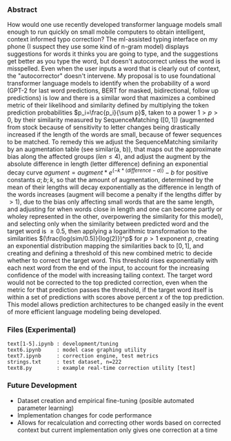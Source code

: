 ### Abstract
How would one use recently developed transformer language models small enough to run quickly on small mobile computers to obtain intelligent, context informed typo correction? The ml-assisted typing interface on my phone (I suspect they use some kind of n-gram model) displays suggestions for words it thinks you are going to type, and the suggestions get better as you type the word, but doesn't autocorrect unless the word is misspelled. Even when the user inputs a word that is clearly out of context, the "autocorrector" doesn't intervene. My proposal is to use foundational transformer language models to identify when the probability of a word (GPT-2 for last word predictions, BERT for masked, bidirectional, follow up predictions) is low and there is a similar word that maximizes a combined metric of their likelihood and similarity defined by multiplying the token prediction probabilities $p_i=\frac{p_i}{\sum p}$, taken to a power $1>p>0$, by their similarity measured by SequenceMatching ($[0, 1]$) (augmented from stock because of sensitivity to letter changes being drastically increased if the length of the words are small, because of fewer sequences to be matched. To remedy this we adjust the SequenceMatching similarity by an augmentation table (see similar(a, b)), that maps out the approximate bias along the affected groups ($len\leq4$), and adjust the augment by the absolute difference in length (letter difference) defining an exponential decay curve $agument = augment*e^{(-k*(difference-a))}-b$ for positive constants $a;b;k$, so that the amount of augmentation, determined by the mean of their lengths will decay exponentially as the difference in length of the words increases (augment will become a penalty if the lengths differ by $>1$), due to the bias only affecting small words that are the same length, and adjusting for when words close in length and one can become partly or wholey represented in the other, overpowering the similarity for this model), and selecting only when the similarity between predicted word and the target word is $\geq 0.5$, then applying a logarithmic transformation to the similarities $(\frac{log(sim/0.5)}{log(2)})^p$ for $p>1$ exponent $p$, creating an exponential distribution mapping the similarities back to $[0, 1]$, and creating and defining a threshold of this new combined metric to decide whether to correct the target word. This threshold rises exponentially with each next word from the end of the input, to account for the increasing confidence of the model with increasing tailing context. The target word would not be corrected to the top predicted correction, even when the metric for that prediction passes the threshold, if the target word itself is within a set of predictions with scores above percent $x$ of the top prediction. This model allows prediction architectures to be changed easily in the event of more efficient language modeling being developed.

### Files (Experimental)
```
text[1-5].ipynb : development/tuning
text6.ipynb     : model case graphing utility
text7.ipynb     : correction engine, test metrics
strings.txt     : test dataset, n=222
text8.py        : example real-time correction utility [test]
```
### Future Development
* Dataset creation and empirical fine-tuning (posible automated parameter learning)
* Implementation changes for code performance
* Allows for recalculation and correcting other words based on corrected context but current implementation only gives one correction at a time
